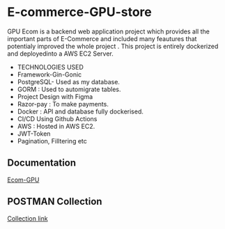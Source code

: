 

# E-commerce-GPU-store
GPU Ecom is a backend web application project which provides all the important parts of E-Commerce and included many feautures that potentialy improved the whole project . This project is entirely dockerized and deployedinto a AWS EC2 Server.
- TECHNOLOGIES USED
- Framework-Gin-Gonic
- PostgreSQL- Used as my database.
- GORM : Used to automigrate tables.
- Project Design with Figma
- Razor-pay : To make payments.
- Docker : API and database fully dockerised.
- CI/CD Using Github Actions
- AWS : Hosted in AWS EC2.
- JWT-Token
- Pagination, Filltering etc


## Documentation

[Ecom-GPU](https://documenter.getpostman.com/view/23876360/2s93JtPiCw)



## POSTMAN Collection

[Collection link](https://www.postman.com/joint-operations-explorer-50617005/workspace/shuhaib-projects/collection/23876360-bfd9b8d1-2310-4ae5-80e7-db7f63040a21?action=share&creator=23876360)

